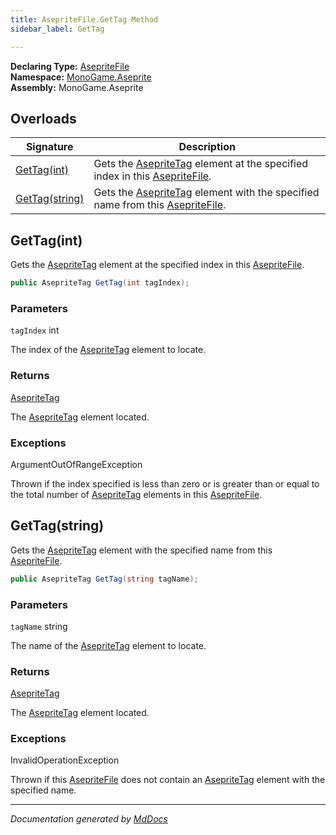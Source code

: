 ```yaml
---
title: AsepriteFile.GetTag Method
sidebar_label: GetTag

---
```


**Declaring Type:** [AsepriteFile](../)  
**Namespace:** [MonoGame.Aseprite](../../)  
**Assembly:** MonoGame.Aseprite

## Overloads

| Signature                       | Description                                                                                                                             |
| ------------------------------- | --------------------------------------------------------------------------------------------------------------------------------------- |
| [GetTag(int)](#gettagint)       | Gets the [AsepriteTag](../../AsepriteTypes/AsepriteTag/) element at the specified index in this [AsepriteFile](../).    |
| [GetTag(string)](#gettagstring) | Gets the [AsepriteTag](../../AsepriteTypes/AsepriteTag/) element with the specified name from this [AsepriteFile](../). |

## GetTag(int)

Gets the [AsepriteTag](../../AsepriteTypes/AsepriteTag/) element at the specified index in this [AsepriteFile](../).

```csharp
public AsepriteTag GetTag(int tagIndex);
```

### Parameters

`tagIndex`  int

The index of the [AsepriteTag](../../AsepriteTypes/AsepriteTag/) element to locate.

### Returns

[AsepriteTag](../../AsepriteTypes/AsepriteTag/)

The [AsepriteTag](../../AsepriteTypes/AsepriteTag/) element located.

### Exceptions

ArgumentOutOfRangeException

Thrown if the index specified is less than zero or is greater than or equal to the total number of [AsepriteTag](../../AsepriteTypes/AsepriteTag/) elements in this [AsepriteFile](../).

## GetTag(string)

Gets the [AsepriteTag](../../AsepriteTypes/AsepriteTag/) element with the specified name from this [AsepriteFile](../).

```csharp
public AsepriteTag GetTag(string tagName);
```

### Parameters

`tagName`  string

The name of the [AsepriteTag](../../AsepriteTypes/AsepriteTag/) element to locate.

### Returns

[AsepriteTag](../../AsepriteTypes/AsepriteTag/)

The [AsepriteTag](../../AsepriteTypes/AsepriteTag/) element located.

### Exceptions

InvalidOperationException

Thrown if this [AsepriteFile](../) does not contain an [AsepriteTag](../../AsepriteTypes/AsepriteTag/) element with the  specified name.

___

*Documentation generated by [MdDocs](https://github.com/ap0llo/mddocs)*

